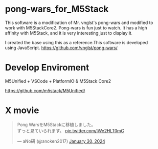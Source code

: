 # pong-wars_for_M5Stack

This software is a modification of Mr. vnglst's pong-wars and modified to work with M5StackCore2.
Pong-wars is fun just to watch. It has a high affinity with M5Stack, and it is very interesting just to display it.

I created the base using this as a reference.This software is developed using JavaScript.
https://github.com/vnglst/pong-wars/

# Develop Enviroment
M5Unified + VSCode + PlatformIO & M5Stack Core2

https://github.com/m5stack/M5Unified/

# X movie
<blockquote class="twitter-tweet" data-media-max-width="560"><p lang="ja" dir="ltr">Pong WarsをM5Stackに移植しました。<br>ずっと見ていられます。 <a href="https://t.co/lWe2HLT0mC">pic.twitter.com/lWe2HLT0mC</a></p>&mdash; aNo研 (@anoken2017) <a href="https://twitter.com/anoken2017/status/1752132949531824578?ref_src=twsrc%5Etfw">January 30, 2024</a></blockquote>
